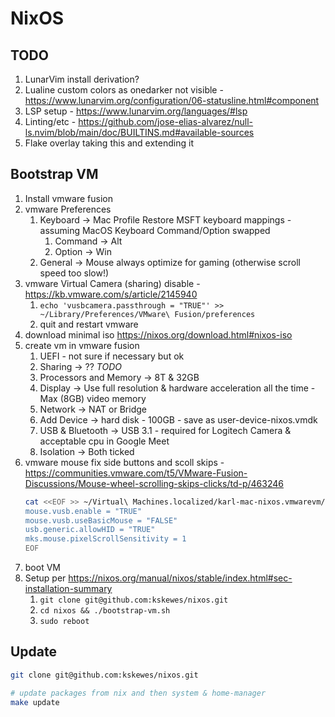 # NixOS

## TODO

1. LunarVim install derivation?
1. Lualine custom colors as onedarker not visible - https://www.lunarvim.org/configuration/06-statusline.html#component
1. LSP setup - https://www.lunarvim.org/languages/#lsp
1. Linting/etc - https://github.com/jose-elias-alvarez/null-ls.nvim/blob/main/doc/BUILTINS.md#available-sources
1. Flake overlay taking this and extending it

## Bootstrap VM

1. Install vmware fusion
1. vmware Preferences
   1. Keyboard → Mac Profile
      Restore MSFT keyboard mappings - assuming MacOS Keyboard Command/Option swapped
      1. Command → Alt
      1. Option → Win
   1. General → Mouse always optimize for gaming (otherwise scroll speed too slow!)
1. vmware Virtual Camera (sharing) disable - https://kb.vmware.com/s/article/2145940
   1. `echo 'vusbcamera.passthrough = "TRUE"' >>  ~/Library/Preferences/VMware\ Fusion/preferences`
   1. quit and restart vmware
1. download minimal iso https://nixos.org/download.html#nixos-iso
1. create vm in vmware fusion
    1. UEFI - not sure if necessary but ok
    1. Sharing → ?? *TODO*
    1. Processors and Memory → 8T & 32GB
    1. Display → Use full resolution & hardware acceleration all the time - Max (8GB) video memory
    1. Network → NAT or Bridge
    1. Add Device → hard disk - 100GB - save as user-device-nixos.vmdk
    1. USB & Bluetooth → USB 3.1 - required for Logitech Camera & acceptable cpu in Google Meet
    1. Isolation → Both ticked
1. vmware mouse fix side buttons and scoll skips - https://communities.vmware.com/t5/VMware-Fusion-Discussions/Mouse-wheel-scrolling-skips-clicks/td-p/463246
   ```sh
   cat <<EOF >> ~/Virtual\ Machines.localized/karl-mac-nixos.vmwarevm/karl-mac-nixos.vmx
   mouse.vusb.enable = "TRUE"
   mouse.vusb.useBasicMouse = "FALSE"
   usb.generic.allowHID = "TRUE"
   mks.mouse.pixelScrollSensitivity = 1
   EOF
   ```
1. boot VM
1. Setup per https://nixos.org/manual/nixos/stable/index.html#sec-installation-summary
    1. `git clone git@github.com:kskewes/nixos.git`
    1. `cd nixos && ./bootstrap-vm.sh`
    1. `sudo reboot`

## Update

```sh
git clone git@github.com:kskewes/nixos.git

# update packages from nix and then system & home-manager
make update
```
